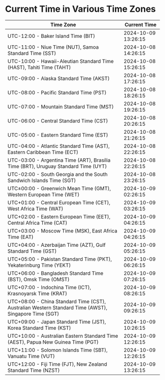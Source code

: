 # Current Time in Various Time Zones

| Time Zone | Current Time |
|-----------|--------------|
| UTC-12:00 - Baker Island Time (BIT) | 2024-10-09 13:26:15 |
| UTC-11:00 - Niue Time (NUT), Samoa Standard Time (SST) | 2024-10-08 14:26:15 |
| UTC-10:00 - Hawaii-Aleutian Standard Time (HAST), Tahiti Time (TAHT) | 2024-10-08 15:26:15 |
| UTC-09:00 - Alaska Standard Time (AKST) | 2024-10-08 17:26:15 |
| UTC-08:00 - Pacific Standard Time (PST) | 2024-10-08 18:26:15 |
| UTC-07:00 - Mountain Standard Time (MST) | 2024-10-08 19:26:15 |
| UTC-06:00 - Central Standard Time (CST) | 2024-10-08 20:26:15 |
| UTC-05:00 - Eastern Standard Time (EST) | 2024-10-08 21:26:15 |
| UTC-04:00 - Atlantic Standard Time (AST), Eastern Caribbean Time (ECT) | 2024-10-08 22:26:15 |
| UTC-03:00 - Argentina Time (ART), Brasília Time (BRT), Uruguay Standard Time (UYT) | 2024-10-08 22:26:15 |
| UTC-02:00 - South Georgia and the South Sandwich Islands Time (SGT) | 2024-10-08 23:26:15 |
| UTC±00:00 - Greenwich Mean Time (GMT), Western European Time (WET) | 2024-10-09 02:26:15 |
| UTC+01:00 - Central European Time (CET), West Africa Time (WAT) | 2024-10-09 03:26:15 |
| UTC+02:00 - Eastern European Time (EET), Central Africa Time (CAT) | 2024-10-09 04:26:15 |
| UTC+03:00 - Moscow Time (MSK), East Africa Time (EAT) | 2024-10-09 04:26:15 |
| UTC+04:00 - Azerbaijan Time (AZT), Gulf Standard Time (GST) | 2024-10-09 05:26:15 |
| UTC+05:00 - Pakistan Standard Time (PKT), Yekaterinburg Time (YEKT) | 2024-10-09 06:26:15 |
| UTC+06:00 - Bangladesh Standard Time (BST), Omsk Time (OMST) | 2024-10-09 07:26:15 |
| UTC+07:00 - Indochina Time (ICT), Krasnoyarsk Time (KRAT) | 2024-10-09 08:26:15 |
| UTC+08:00 - China Standard Time (CST), Australian Western Standard Time (AWST), Singapore Time (SGT) | 2024-10-09 09:26:15 |
| UTC+09:00 - Japan Standard Time (JST), Korea Standard Time (KST) | 2024-10-09 10:26:15 |
| UTC+10:00 - Australian Eastern Standard Time (AEST), Papua New Guinea Time (PGT) | 2024-10-09 12:26:15 |
| UTC+11:00 - Solomon Islands Time (SBT), Vanuatu Time (VUT) | 2024-10-09 12:26:15 |
| UTC+12:00 - Fiji Time (FJT), New Zealand Standard Time (NZST) | 2024-10-09 13:26:15 |
